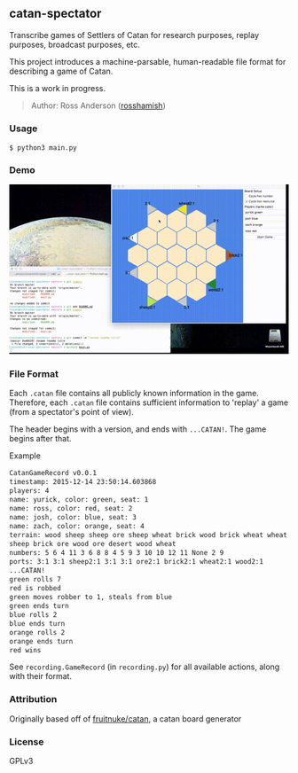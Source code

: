 catan-spectator
---------------

Transcribe games of Settlers of Catan for research purposes, replay purposes, broadcast purposes, etc.

This project introduces a machine-parsable, human-readable file format for describing a game of Catan.

This is a work in progress.

> Author: Ross Anderson ([rosshamish](https://github.com/rosshamish))

### Usage

```
$ python3 main.py
```

### Demo
![Demo](/doc/gifs/demo2.gif)

### File Format

Each `.catan` file contains all publicly known information in the game.
Therefore, each `.catan` file contains sufficient information to 'replay' a game (from a spectator's point of view).

The header begins with a version, and ends with `...CATAN!`. The game begins after that.

Example
```
CatanGameRecord v0.0.1
timestamp: 2015-12-14 23:50:14.603868
players: 4
name: yurick, color: green, seat: 1
name: ross, color: red, seat: 2
name: josh, color: blue, seat: 3
name: zach, color: orange, seat: 4
terrain: wood sheep sheep ore sheep wheat brick wood brick wheat wheat sheep brick ore wood ore desert wood wheat
numbers: 5 6 4 11 3 6 8 8 4 5 9 3 10 10 12 11 None 2 9
ports: 3:1 3:1 sheep2:1 3:1 3:1 ore2:1 brick2:1 wheat2:1 wood2:1
...CATAN!
green rolls 7
red is robbed
green moves robber to 1, steals from blue
green ends turn
blue rolls 2
blue ends turn
orange rolls 2
orange ends turn
red wins
```

See `recording.GameRecord` (in `recording.py`) for all available actions, along with their format.


### Attribution

Originally based off of [fruitnuke/catan](https://github.com/fruitnuke/catan), a catan board generator

### License

GPLv3
